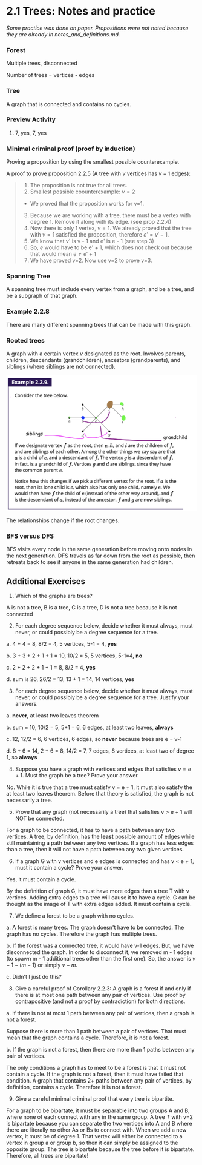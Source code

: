 # 2.1 Trees: Notes and practice
*Some practice was done on paper. Propositions were not noted because they are already in notes_and_definitions.md.*

### Forest

Multiple trees, disconnected

Number of trees = vertices - edges

### Tree

A graph that is connected and contains no cycles.

### Preview Activity

1. 7, yes, 7, yes

### Minimal criminal proof (proof by induction)

Proving a proposition by using the smallest possible counterexample.

A proof to prove proposition 2.2.5 (A tree with $v$ vertices has $v - 1$ edges):

> 1. The proposition is not true for all trees.
> 2. Smallest possible coounterexample: $v=2$
> * We proved that the proposition works for v=1.
> 3. Because we are working with a tree, there must be a vertex with degree 1. Remove it along with its edge. (see prop 2.2.4)
> 4. Now there is only 1 vertex, $v=1$. We already proved that the tree with $v=1$ satisfied the proposition, therefore $e'=v'-1$.
> 5. We know that v' is v - 1 and e' is e - 1 (see step 3)
> 6. So, $e$ would have to be e' + 1, which does not check out because that would mean $e ≠ e' + 1$
>7. We have proved v=2. Now use v=2 to prove v=3.

### Spanning Tree

A spanning tree must include every vertex from a graph, and be a tree, and be a subgraph of that graph.

### Example 2.2.8

There are many different spanning trees that can be made with this graph.

### Rooted trees

A graph with a certain vertex $v$ designated as the root. Involves parents, children, descendants (grandchildren), ancestors (grandparents), and siblings (where siblings are not connected).

![alt text](<Screenshot 2025-03-11 at 9.02.38 PM.png>)

The relationships change if the root changes.

### BFS versus DFS

BFS visits every node in the same generation before moving onto nodes in the next generation. DFS travels as far down from the root as possible, then retreats back to see if anyone in the same generation had children.

## Additional Exercises

1. Which of the graphs are trees?

A is not a tree, B is a tree, C is a tree, D is not a tree because it is not connected

2. For each degree sequence below, decide whether it must always, must never, or could possibly be a degree sequence for a tree.

a. 4 + 4 = 8, 8/2 = 4, 5 vertices, 5-1 = 4, **yes**

b. 3 + 3 + 2 + 1 + 1 = 10, 10/2 = 5, 5 vertices, 5-1=4, **no**

c. 2 + 2 + 2 + 1 + 1 = 8, 8/2 = 4, **yes**

d. sum is 26, 26/2 = 13, 13 + 1 = 14, 14 vertices, **yes**

3. For each degree sequence below, decide whether it must always, must never, or could possibly be a degree sequence for a tree. Justify your answers.

a. **never**, at least two leaves theorem

b. sum = 10, 10/2 = 5, 5+1 = 6, 6 edges, at least two leaves, **always**

c. 12, 12/2 = 6, 6 vertices, 6 edges, so **never** because trees are e = v-1

d. 8 + 6 = 14, 2 + 6 = 8, 14/2 = 7, 7 edges, 8 vertices, at least two of degree 1, so **always**

4.  Suppose you have a graph with  vertices and  edges that satisfies $v = e+1$. Must the graph be a tree? Prove your answer.

No. While it is true that a tree must satisfy v = e + 1, it must also satisfy the at least two leaves theorem. Before that theory is satisfied, the graph is not necessarily a tree.

5. Prove that any graph (not necessarily a tree) that satisfies v > e + 1 will NOT be connected.

For a graph to be connected, it has to have a path between any two vertices. A tree, by definition, has the **least** possible amount of edges while still maintaining a path between any two vertices. If a graph has less edges than a tree, then it will not have a path between any two given vertices.

6. If a graph G with v vertices and e edges is connected and has v < e + 1, must it contain a cycle? Prove your answer.

Yes, it must contain a cycle.

By the definition of graph G, it must have more edges than a tree T with v vertices. Adding extra edges to a tree will cause it to have a cycle. G can be thought as the image of T with extra edges added. It must contain a cycle.

7. We define a forest to be a graph with no cycles.

a. A forest is many trees. The graph doesn't have to be connected. The graph has no cycles. Therefore the graph has multiple trees.

b. If the forest was a connected tree, it would have v-1 edges. But, we have disconnected the graph. In order to disconnect it, we removed m - 1 edges (to spawn m - 1 additional trees other than the first one). So, the answer is $v - 1 - (m - 1)$ or simply $v - m$.

c. Didn't I just do this?

8. Give a careful proof of Corollary 2.2.3: A graph is a forest if and only if there is at most one path between any pair of vertices. Use proof by contrapositive (and not a proof by contradiction) for both directions.

a. If there is not at most 1 path between any pair of vertices, then a graph is not a forest.

Suppose there is more than 1 path between a pair of vertices. That must mean that the graph contains a cycle. Therefore, it is not a forest.

b. If the graph is not a forest, then there are more than 1 paths between any pair of vertices.

The only conditions a graph has to meet to be a forest is that it must not contain a cycle. If the graph is not a forest, then it must have failed that condition. A graph that contains 2+ paths between any pair of vertices, by definition, contains a cycle. Therefore it is not a forest.

9. Give a careful minimal criminal proof that every tree is bipartite.

For a graph to be bipartate, it must be separable into two groups A and B, where none of each connect with any in the same group. A tree $T$ with v=2 is bipartate because you can separate the two vertices into A and B where there are literally no other As or Bs to connect with. When we add a new vertex, it must be of degree 1. That vertex will either be connected to a vertex in group a or group b, so then it can simply be assigned to the opposite group. The tree is bipartate because the tree before it is bipartate. Therefore, all trees are bipartate!
